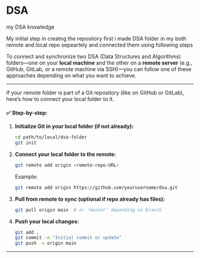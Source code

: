 # DSA

my DSA knowledge

My initial step in creatng the repository
first i made DSA folder in my both remote and local repo sepeartely and connected them using following steps

To connect and synchronize two DSA (Data Structures and Algorithms) folders—one on your **local machine** and the other on a **remote server** (e.g., GitHub, GitLab, or a remote machine via SSH)—you can follow one of these approaches depending on what you want to achieve.

---

If your remote folder is part of a Git repository (like on GitHub or GitLab), here’s how to connect your local folder to it.

#### ✅ Step-by-step:

1. **Initialize Git in your local folder (if not already):**

   ```bash
   cd path/to/local/dsa-folder
   git init
   ```

2. **Connect your local folder to the remote:**

   ```bash
   git remote add origin <remote-repo-URL>
   ```

   Example:

   ```bash
   git remote add origin https://github.com/yourusername/dsa.git
   ```

3. **Pull from remote to sync (optional if repo already has files):**

   ```bash
   git pull origin main  # or 'master' depending on branch
   ```

4. **Push your local changes:**

   ```bash
   git add .
   git commit -m "Initial commit or update"
   git push -u origin main
   ```

---

